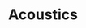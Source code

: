 ---
title: "Acoustics"
description: "Pyhsics of sound and vibrations"
slug: "acoustics"
image: "ac_img.PNG"
style:
    background: "#b53561"
    color: "#fff"
---